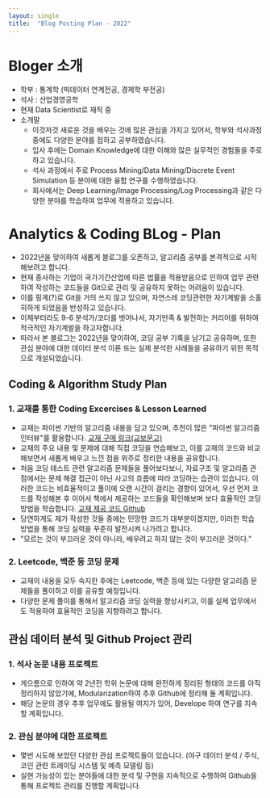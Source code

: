 ```yaml
---
layout: single
title:  "Blog Posting Plan - 2022"
---
```



# Bloger 소개
 - 학부 : 통계학 (빅데이터 연계전공, 경제학 부전공)
 - 석사 : 산업경영공학
 - 현재 Data Scientist로 재직 중
 - 소개말
    + 이것저것 새로운 것을 배우는 것에 많은 관심을 가지고 있어서, 학부와 석사과정 중에도 다양한 분야를 접하고 공부하였습니다. 
    + 입사 후에는 Domain Knowledge에 대한 이해와 많은 실무적인 경험들을 주로 하고 있습니다.
    + 석사 과정에서 주로 Process Mining/Data Mining/Discrete Event Simulation 등 분야에 대한 융합 연구를 수행하였습니다.
    + 회사에서는 Deep Learning/Image Processing/Log Processing과 같은 다양한 분야를 학습하여 업무에 적용하고 있습니다.



# Analytics & Coding BLog - Plan
 - 2022년을 맞이하여 새롭게 블로그를 오픈하고, 알고리즘 공부를 본격적으로 시작해보려고 합니다.
 - 현재 종사하는 기업이 국가기간산업에 따른 법률을 적용받음으로 인하여 업무 관련하여 작성하는 코드들을 Git으로 관리 및 공유하지 못하는 어려움이 있습니다.
 - 이를 핑계(?)로 Git을 거의 쓰지 않고 있으며, 자연스레 코딩관련한 자기계발을 소홀히하게 되었음을 반성하고 있습니다.
 - 이제부터라도 9-6 분석가/코더를 벗어나서, 자기만족 & 발전하는 커리어를 위하여 적극적인 자기계발을 하고자합니다.
 - 따라서 본 블로그는 2022년을 맞이하여, 코딩 공부 기록을 남기고 공유하며, 또한 관심 분야에 대한 데이터 분석 이론 또는 실제 분석한 사례들을 공유하기 위한 목적으로 개설되었습니다.



## Coding & Algorithm Study Plan
### 1. 교재를 통한 Coding Excercises & Lesson Learned
 - 교재는 파이썬 기반의 알고리즘 내용을 담고 있으며, 추천이 많은 "파이썬 알고리즘 인터뷰"를 활용합니다. [교재 구매 링크(교보문고)](http://www.kyobobook.co.kr/product/detailViewKor.laf?mallGb=KOR&ejkGb=KOR&barcode=9791189909178)
 - 교재의 주요 내용 및 문제에 대해 직접 코딩을 연습해보고, 이를 교재의 코드와 비교해보면서 새롭게 배우고 느낀 점을 위주로 정리한 내용을 공유합니다.
 - 처음 코딩 테스트 관련 알고리즘 문제들을 풀어보다보니, 자료구조 및 알고리즘 관점에서는 문제 해결 접근이 아닌 사고의 흐름에 따라 코딩하는 습관이 있습니다. 이러한 코드는 비효율적이고 풀이에 오랜 시간이 걸리는 경향이 있어서, 우선 먼저 코드를 작성해본 후 이어서 책에서 제공하는 코드들을 확인해보며 보다 효율적인 코딩 방법을 학습합니다. [교재 제공 코드 Github](https://github.com/onlybooks/algorithm-interview)
 - 당연하게도 제가 작성한 것들 중에는 민망한 코드가 대부분이겠지만, 이러한 학습 방법을 통해 코딩 실력을 꾸준히 발전시켜 나가려고 합니다.
 - "모르는 것이 부끄러운 것이 아니라, 배우려고 하지 않는 것이 부끄러운 것이다."

### 2. Leetcode, 백준 등 코딩 문제
 - 교재의 내용을 모두 숙지한 후에는 Leetcode, 백준 등에 있는 다양한 알고리즘 문제들을 풀이하고 이를 공유할 예정입니다.
 - 다양한 문제 풀이를 통해서 알고리즘 코딩 실력을 향상시키고, 이를 실제 업무에서도 적용하여 효율적인 코딩을 지향하려고 합니다.

## 관심 데이터 분석 및 Github Project 관리
### 1. 석사 논문 내용 프로젝트
 - 게으름으로 인하여 약 2년전 학위 논문에 대해 완전하게 정리된 형태의 코드를 아직 정리하지 않았기에, Modularization하여 추후 Github에 정리해 둘 계획입니다.
 - 해당 논문의 경우 추후 업무에도 활용될 여지가 있어, Develope 하여 연구를 지속할 계획입니다.

### 2. 관심 분야에 대한 프로젝트
 - 몇번 시도해 보았던 다양한 관심 프로젝트들이 있습니다. (야구 데이터 분석 / 주식, 코인 관련 트레이딩 시스템 및 예측 모델링 등)
 - 실현 가능성이 있는 분야들에 대한 분석 및 구현을 지속적으로 수행하여 Github을 통해 프로젝트 관리를 진행할 계획입니다.
 
 
 
